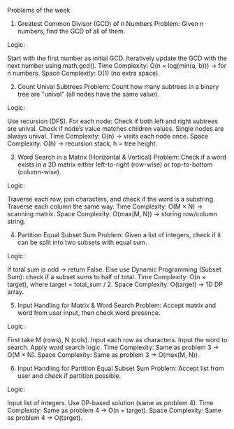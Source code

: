 Problems of the week
1. Greatest Common Divisor (GCD) of n Numbers
Problem: Given n numbers, find the GCD of all of them.

Logic:

Start with the first number as initial GCD.
Iteratively update the GCD with the next number using math.gcd().
Time Complexity: O(n × log(min(a, b))) → for n numbers.
Space Complexity: O(1) (no extra space).

2. Count Unival Subtrees
Problem: Count how many subtrees in a binary tree are "unival" (all nodes have the same value).

Logic:

Use recursion (DFS).
For each node:
Check if both left and right subtrees are unival.
Check if node’s value matches children values.
Single nodes are always unival.
Time Complexity: O(n) → visits each node once.
Space Complexity: O(h) → recursion stack, h = tree height.

3. Word Search in a Matrix (Horizontal & Vertical)
Problem: Check if a word exists in a 2D matrix either left-to-right (row-wise) or top-to-bottom (column-wise).

Logic:

Traverse each row, join characters, and check if the word is a substring.
Traverse each column the same way.
Time Complexity: O(M × N) → scanning matrix.
Space Complexity: O(max(M, N)) → storing row/column string.

4. Partition Equal Subset Sum
Problem: Given a list of integers, check if it can be split into two subsets with equal sum.

Logic:

If total sum is odd → return False.
Else use Dynamic Programming (Subset Sum): check if a subset sums to half of total.
Time Complexity: O(n × target), where target = total_sum / 2.
Space Complexity: O(target) → 1D DP array.

5. Input Handling for Matrix & Word Search
Problem: Accept matrix and word from user input, then check word presence.

Logic:

First take M (rows), N (cols).
Input each row as characters.
Input the word to search.
Apply word search logic.
Time Complexity: Same as problem 3 → O(M × N).
Space Complexity: Same as problem 3 → O(max(M, N)).

6. Input Handling for Partition Equal Subset Sum
Problem: Accept list from user and check if partition possible.

Logic:

Input list of integers.
Use DP-based solution (same as problem 4).
Time Complexity: Same as problem 4 → O(n × target).
Space Complexity: Same as problem 4 → O(target).
